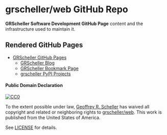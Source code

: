 # grscheller/web GitHub Repo

**GRScheller Software Development GitHub Page** content and the
infrastructure used to maintain it.

## Rendered GitHub Pages

- [GRScheller GitHub Pages](https://grscheller.github.io/web)
  - [GRScheller Blog](https://grscheller.github.io/web/blog.html)
  - [GRScheller Bookmark Page](https://grscheller.github.io/web/bookmark.html)
  - [grscheller PyPI Projects](https://grscheller.github.io/grscheller-pypi-namespace-docs/)

#### Public Domain Declaration

<p xmlns:dct="http://purl.org/dc/terms/"
   xmlns:vcard="http://www.w3.org/2001/vcard-rdf/3.0#">
  <a rel="license"
     href="http://creativecommons.org/publicdomain/zero/1.0/">
     <img src="http://i.creativecommons.org/p/zero/1.0/88x31.png"
          style="border-style: none;"
          alt="CC0"></a>
</p>

To the extent possible under law,
[Geoffrey R. Scheller](https://github.com/grscheller)
has waived all copyright and related or neighboring rights to
[grscheller/web](https://github.com/grscheller/web).
This work is published from the United States of America.

See [LICENSE](LICENSE) for details.
